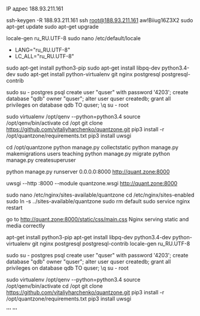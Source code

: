 IP адрес	188.93.211.161

ssh-keygen -R 188.93.211.161
ssh root@188.93.211.161
aw!Biiug16Z3X2
sudo apt-get update
sudo apt-get upgrade

locale-gen ru_RU.UTF-8
sudo nano /etc/default/locale
* LANG="ru_RU.UTF-8"
* LC_ALL="ru_RU.UTF-8"

sudo apt-get install python3-pip
sudo apt-get install libpq-dev python3.4-dev
sudo apt-get install python-virtualenv git nginx postgresql postgresql-contrib

sudo su - postgres
psql
create user "quser" with password '4203';
create database "qdb" owner "quser";
alter user quser createdb;
grant all privileges on database qdb TO quser;
\q
su - root

sudo virtualenv /opt/qenv --python=python3.4
source /opt/qenv/bin/activate
cd /opt
git clone https://github.com/vitaliyharchenko/quantzone.git
pip3 install -r /opt/quantzone/requirements.txt
pip3 install uwsgi

cd /opt/quantzone
python manage.py collectstatic
python manage.py makemigrations users teaching
python manage.py migrate
python manage.py createsuperuser

python manage.py runserver 0.0.0.0:8000
http://quant.zone:8000

uwsgi --http :8000 --module quantzone.wsgi
http://quant.zone:8000

sudo nano /etc/nginx/sites-available/quantzone
cd /etc/nginx/sites-enabled
sudo ln -s ../sites-available/quantzone
sudo rm default
sudo service nginx restart

go to http://quant.zone:8000/static/css/main.css
Nginx serving static and media correctly












apt-get install python3-pip
apt-get install libpq-dev python3.4-dev python-virtualenv git nginx postgresql postgresql-contrib
locale-gen ru_RU.UTF-8

sudo su - postgres
psql
create user "quser" with password '4203';
create database "qdb" owner "quser";
alter user quser createdb;
grant all privileges on database qdb TO quser;
\q
su - root

sudo virtualenv /opt/qenv --python=python3.4
source /opt/qenv/bin/activate
cd /opt
git clone https://github.com/vitaliyharchenko/quantzone.git
pip3 install -r /opt/quantzone/requirements.txt
pip3 install uwsgi


'''
'''